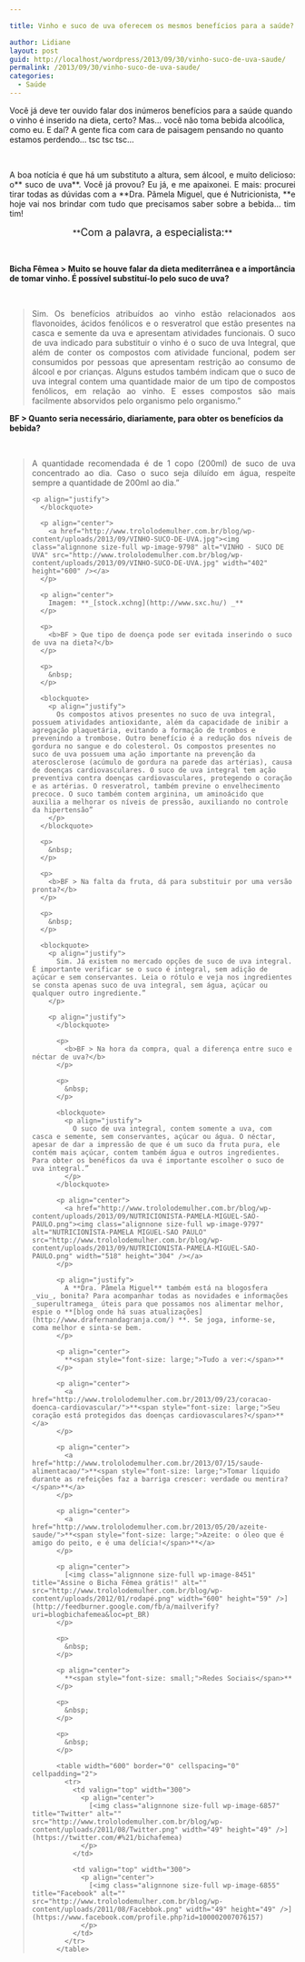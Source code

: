 ```yaml
---

title: Vinho e suco de uva oferecem os mesmos benefícios para a saúde?

author: Lidiane
layout: post
guid: http://localhost/wordpress/2013/09/30/vinho-suco-de-uva-saude/
permalink: /2013/09/30/vinho-suco-de-uva-saude/
categories:
  - Saúde
---
```

Você já deve ter ouvido falar dos inúmeros benefícios para a saúde quando o vinho é inserido na dieta, certo? Mas… você não toma bebida alcoólica, como eu. E daí? A gente fica com cara de paisagem pensando no quanto estamos perdendo… tsc tsc tsc…

&nbsp;

<p align="justify">
  A boa notícia é que há um substituto a altura, sem álcool, e muito delicioso: o** suco de uva**. Você já provou? Eu já, e me apaixonei. E mais: procurei tirar todas as dúvidas com a **Dra. Pâmela Miguel, que é Nutricionista, **e hoje vai nos brindar com tudo que precisamos saber sobre a bebida… tim tim!
</p>

<!--more-->

<p align="center">
  **<span style="font-size: large;">Com a palavra, a especialista:</span>**
</p>

&nbsp;

**Bicha Fêmea > Muito se houve falar da dieta mediterrânea e a importância de tomar vinho. É possível substituí-lo pelo suco de uva?**

&nbsp;

> <p align="justify">
>   Sim. Os benefícios atribuídos ao vinho estão relacionados aos flavonoides, ácidos fenólicos e o resveratrol que estão presentes na casca e semente da uva e apresentam atividades funcionais. O suco de uva indicado para substituir o vinho é o suco de uva Integral, que além de conter os compostos com atividade funcional, podem ser consumidos por pessoas que apresentam restrição ao consumo de álcool e por crianças. Alguns estudos também indicam que o suco de uva integral contem uma quantidade maior de um tipo de compostos fenólicos, em relação ao vinho. E esses compostos são mais facilmente absorvidos pelo organismo pelo organismo.”
> </p>
> 
> <p align="justify">
>   </blockquote> 
>   
>   <p>
>     <b>BF > Quanto seria necessário, diariamente, para obter os benefícios da bebida?</b>
>   </p>
>   
>   <p>
>     &nbsp;
>   </p>
>   
>   <blockquote>
>     <p align="justify">
>       A quantidade recomendada é de 1 copo (200ml) de suco de uva concentrado ao dia. Caso o suco seja diluído em água, respeite sempre a quantidade de 200ml ao dia.”
>     </p>
>     
>     <p align="justify">
>       </blockquote> 
>       
>       <p align="center">
>         <a href="http://www.trololodemulher.com.br/blog/wp-content/uploads/2013/09/VINHO-SUCO-DE-UVA.jpg"><img class="alignnone size-full wp-image-9798" alt="VINHO - SUCO DE UVA" src="http://www.trololodemulher.com.br/blog/wp-content/uploads/2013/09/VINHO-SUCO-DE-UVA.jpg" width="402" height="600" /></a>
>       </p>
>       
>       <p align="center">
>         Imagem: **_[stock.xchng](http://www.sxc.hu/) _**
>       </p>
>       
>       <p>
>         <b>BF > Que tipo de doença pode ser evitada inserindo o suco de uva na dieta?</b>
>       </p>
>       
>       <p>
>         &nbsp;
>       </p>
>       
>       <blockquote>
>         <p align="justify">
>           Os compostos ativos presentes no suco de uva integral, possuem atividades antioxidante, além da capacidade de inibir a agregação plaquetária, evitando a formação de trombos e prevenindo a trombose. Outro benefício é a redução dos níveis de gordura no sangue e do colesterol. Os compostos presentes no suco de uva possuem uma ação importante na prevenção da aterosclerose (acúmulo de gordura na parede das artérias), causa de doenças cardiovasculares. O suco de uva integral tem ação preventiva contra doenças cardiovasculares, protegendo o coração e as artérias. O resveratrol, também previne o envelhecimento precoce. O suco também contem arginina, um aminoácido que auxilia a melhorar os níveis de pressão, auxiliando no controle da hipertensão”
>         </p>
>       </blockquote>
>       
>       <p>
>         &nbsp;
>       </p>
>       
>       <p>
>         <b>BF > Na falta da fruta, dá para substituir por uma versão pronta?</b>
>       </p>
>       
>       <p>
>         &nbsp;
>       </p>
>       
>       <blockquote>
>         <p align="justify">
>           Sim. Já existem no mercado opções de suco de uva integral. É importante verificar se o suco é integral, sem adição de açúcar e sem conservantes. Leia o rótulo e veja nos ingredientes se consta apenas suco de uva integral, sem água, açúcar ou qualquer outro ingrediente.”
>         </p>
>         
>         <p align="justify">
>           </blockquote> 
>           
>           <p>
>             <b>BF > Na hora da compra, qual a diferença entre suco e néctar de uva?</b>
>           </p>
>           
>           <p>
>             &nbsp;
>           </p>
>           
>           <blockquote>
>             <p align="justify">
>               O suco de uva integral, contem somente a uva, com casca e semente, sem conservantes, açúcar ou água. O néctar, apesar de dar a impressão de que é um suco da fruta pura, ele contém mais açúcar, contem também água e outros ingredientes. Para obter os benéficos da uva é importante escolher o suco de uva integral.”
>             </p>
>           </blockquote>
>           
>           <p align="center">
>             <a href="http://www.trololodemulher.com.br/blog/wp-content/uploads/2013/09/NUTRICIONISTA-PAMELA-MIGUEL-SAO-PAULO.png"><img class="alignnone size-full wp-image-9797" alt="NUTRICIONISTA-PAMELA MIGUEL-SAO PAULO" src="http://www.trololodemulher.com.br/blog/wp-content/uploads/2013/09/NUTRICIONISTA-PAMELA-MIGUEL-SAO-PAULO.png" width="518" height="304" /></a>
>           </p>
>           
>           <p align="justify">
>             A **Dra. Pâmela Miguel** também está na blogosfera _viu_, bonita? Para acompanhar todas as novidades e informações _superultramega_ úteis para que possamos nos alimentar melhor, espie o **[blog onde há suas atualizações](http://www.drafernandagranja.com/) **. Se joga, informe-se, coma melhor e sinta-se bem.
>           </p>
>           
>           <p align="center">
>             **<span style="font-size: large;">Tudo a ver:</span>**
>           </p>
>           
>           <p align="center">
>             <a href="http://www.trololodemulher.com.br/2013/09/23/coracao-doenca-cardiovascular/">**<span style="font-size: large;">Seu coração está protegidos das doenças cardiovasculares?</span>**</a>
>           </p>
>           
>           <p align="center">
>             <a href="http://www.trololodemulher.com.br/2013/07/15/saude-alimentacao/">**<span style="font-size: large;">Tomar líquido durante as refeições faz a barriga crescer: verdade ou mentira?</span>**</a>
>           </p>
>           
>           <p align="center">
>             <a href="http://www.trololodemulher.com.br/2013/05/20/azeite-saude/">**<span style="font-size: large;">Azeite: o óleo que é amigo do peito, e é uma delícia!</span>**</a>
>           </p>
>           
>           <p align="center">
>             [<img class="alignnone size-full wp-image-8451" title="Assine o Bicha Fêmea grátis!" alt="" src="http://www.trololodemulher.com.br/blog/wp-content/uploads/2012/01/rodapé.png" width="600" height="59" />](http://feedburner.google.com/fb/a/mailverify?uri=blogbichafemea&loc=pt_BR) 
>           </p>
>           
>           <p>
>             &nbsp;
>           </p>
>           
>           <p align="center">
>             **<span style="font-size: small;">Redes Sociais</span>**
>           </p>
>           
>           <p>
>             &nbsp;
>           </p>
>           
>           <p>
>             &nbsp;
>           </p>
>           
>           <table width="600" border="0" cellspacing="0" cellpadding="2">
>             <tr>
>               <td valign="top" width="300">
>                 <p align="center">
>                   [<img class="alignnone size-full wp-image-6857" title="Twitter" alt="" src="http://www.trololodemulher.com.br/blog/wp-content/uploads/2011/08/Twitter.png" width="49" height="49" />](https://twitter.com/#%21/bichafemea) 
>                 </p>
>               </td>
>               
>               <td valign="top" width="300">
>                 <p align="center">
>                   [<img class="alignnone size-full wp-image-6855" title="Facebook" alt="" src="http://www.trololodemulher.com.br/blog/wp-content/uploads/2011/08/Facebbok.png" width="49" height="49" />](https://www.facebook.com/profile.php?id=100002007076157) 
>                 </p>
>               </td>
>             </tr>
>           </table>